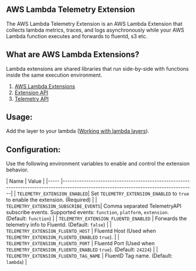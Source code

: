 ## AWS Lambda Telemetry Extension

The AWS Lambda Telemetry Extension is an AWS Lambda Extension that collects lambda metrics, traces, and logs asynchronously while your AWS Lambda function executes and forwards to fluentd, s3 etc.

## What are AWS Lambda Extensions?
Lambda extensions are shared libraries that run side-by-side with functions inside the same execution environment.
1. [AWS Lambda Extensions](https://aws.amazon.com/blogs/compute/introducing-aws-lambda-extensions-in-preview/)
2. [Extension API](https://docs.aws.amazon.com/lambda/latest/dg/runtimes-extensions-api.html)
3. [Telemetry API](https://docs.aws.amazon.com/lambda/latest/dg/telemetry-api.html)

## Usage:

Add the layer to your lambda ([Working with lambda layers](https://docs.aws.amazon.com/lambda/latest/dg/chapter-layers.html#configuration-layers-using)).

## Configuration:

Use the following environment variables to enable and control the extension behavior.

| Name | Value                                                                                                                                |
    |----- |--------------------------------------------------------------------------------------------------------------------------------------|
| `TELEMETRY_EXTENSION_ENABLED`| Set `TELEMETRY_EXTENSION_ENABLED` to `true` to enable the extension. (Required)                                                      |
| `TELEMETRY_EXTENSION_SUBSCRIBE_EVENTS`| Comma separated TelemetryAPI subscribe events. Supported events: `function`, `platform`, `extension`. (Default: `function`)          |
| `TELEMETRY_EXTENSION_FLUENTD_ENABLED` | Forwards the telemetry info to Fluentd. (Default: `false`)                                                                           |
| `TELEMETRY_EXTENSION_FLUENTD_HOST` | Fluentd Host (Used when `TELEMETRY_EXTENSION_FLUENTD_ENABLED` `true`).                                                                        |
| `TELEMETRY_EXTENSION_FLUENTD_PORT` | Fluentd Port (Used when `TELEMETRY_EXTENSION_FLUENTD_ENABLED` `true`). (Default: `24224`)                                                     |
| `TELEMETRY_EXTENSION_FLUENTD_TAG_NAME` | FluentD Tag name. (Default: `lambda`)                                                                                                |

